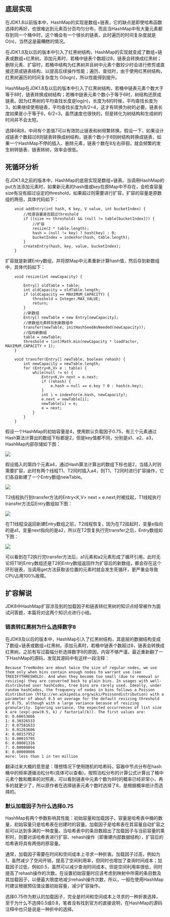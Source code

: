 
## 底层实现
在JDK1.8以前版本中，HashMap的实现是数组+链表，它的缺点是即使哈希函数选择的再好，也很难达到元素百分百均匀分布，而且当HashMap中有大量元素都存到同一个桶中时，这个桶会有一个很长的链表，此时遍历的时间复杂度就是O(n)，当然这是最糟糕的情况。

在JDK1.8及以后的版本中引入了红黑树结构，HashMap的实现就变成了数组+链表或数组+红黑树。添加元素时，若桶中链表个数超过8，链表会转换成红黑树；删除元素、扩容时，若桶中结构为红黑树并且树中元素个数较少时会进行修剪或直接还原成链表结构，以提高后续操作性能；遍历、查找时，由于使用红黑树结构，红黑树遍历的时间复杂度为 O(logn)，所以性能得到提升。

HashMap在JDK1.8及以后的版本中引入了红黑树结构，若桶中链表元素个数大于等于8时，链表转换成树结构；若桶中链表元素个数小于等于6时，树结构还原成链表。因为红黑树的平均查找长度是log(n)，长度为8的时候，平均查找长度为3，如果继续使用链表，平均查找长度为8/2=4，这才有转换为树的必要。链表长度如果是小于等于6，6/2=3，虽然速度也很快的，但是转化为树结构和生成树的时间并不会太短。

选择6和8，中间有个差值7可以有效防止链表和树频繁转换。假设一下，如果设计成链表个数超过8则链表转换成树结构，链表个数小于8则树结构转换成链表，如果一个HashMap不停的插入、删除元素，链表个数在8左右徘徊，就会频繁的发生树转链表、链表转树，效率会很低。

## 死循环分析
在JDK1.8之前的版本中，HashMap的底层实现是数组+链表。当调用HashMap的put方法添加元素时，如果新元素的hash值或key在原Map中不存在，会检查容量size有没有超过设定的threshold，如果超过则需要进行扩容，扩容的容量是原数组的两倍，具体代码如下：
```
    void addEntry(int hash, K key, V value, int bucketIndex) {
        //检查容量是否超过threshold
        if ((size >= threshold) && (null != table[bucketIndex])) {
            //扩容
            resize(2 * table.length);
            hash = (null != key) ? hash(key) : 0;
            bucketIndex = indexFor(hash, table.length);
        }
        createEntry(hash, key, value, bucketIndex);
    }
```
扩容就是新建Entry数组，并将原Map中元素重新计算hash值，然后存到新数组中，具体代码如下：
```
    void resize(int newCapacity) {

        Entry[] oldTable = table;
        int oldCapacity = oldTable.length;
        if (oldCapacity == MAXIMUM_CAPACITY) {
            threshold = Integer.MAX_VALUE;
            return;
        }
        //新数组
        Entry[] newTable = new Entry[newCapacity];
        //原数组元素转存到新数组中
        transfer(newTable, initHashSeedAsNeeded(newCapacity));
        //指向新数组
        table = newTable;
        threshold = (int)Math.min(newCapacity * loadFactor, MAXIMUM_CAPACITY + 1);
    }

    void transfer(Entry[] newTable, boolean rehash) {
        int newCapacity = newTable.length;
        for (Entry<K,V> e : table) {
            while(null != e) {
                Entry<K,V> next = e.next;
                if (rehash) {
                    e.hash = null == e.key ? 0 : hash(e.key);
                }
                int i = indexFor(e.hash, newCapacity);
                e.next = newTable[i];
                newTable[i] = e;
                e = next;
            }
        }
    } 
```
假设一个HashMap的初始容量是4，使用默认负载因子0.75，有三个元素通过Hash算法计算出的数组下标都是2，但是key值都不同，分别是a1、a2、a3，HashMap内部存储如下图：

![](https://github.com/wind7rui/HighConcurrency/blob/master/hashmap-1.jpg)

假设插入的第四个元素a4，通过Hash算法计算出的数组下标也是2，当插入时则需要扩容，此时有两个线程T1、T2同时插入a4，则T1、T2同时进行扩容操作，它们各自新建了一个Entry数组newTable。

![](https://github.com/wind7rui/HighConcurrency/blob/master/hashmap-2.jpg)

T2线程执行到transfer方法的Entry<K,V> next = e.next;时被挂起，T1线程执行transfer方法后Entry数组如下图：

![](https://github.com/wind7rui/HighConcurrency/blob/master/hashmap-3.jpg)

在T1线程没返回新建Entry数组之前，T2线程恢复，因为在T2挂起时，变量e指向的是a1，变量next指向的是a2，所以在T2恢复执行完transfer之后，Entry数组如下图：

![](https://github.com/wind7rui/HighConcurrency/blob/master/hashmap-4.jpg)

可以看到在T2执行完transfer方法后，a1元素和a2元素形成了循环引用，此时无论将T1的Entry数组还是T2的Entry数组返回作为扩容后的新数组，都会存在这个环形链表，当调用get方法获取该位置的元素时就会发生死循环，更严重会导致CPU占用100%故障。

## 扩容解说
JDK8中HashMap扩容涉及到的加载因子和链表转红黑树的知识点经常被作为面试问答题，本篇将对这两个知识点进行小结。

### 链表转红黑树为什么选择数字8

在JDK8及以后的版本中，HashMap引入了红黑树结构，其底层的数据结构变成了数组+链表或数组+红黑树。添加元素时，若桶中链表个数超过8，链表会转换成红黑树。之前有写过篇幅分析选择数字8的原因，内容不够严谨。最近重新翻了一下HashMap的源码，发现其源码中有这样一段注释：
```
Because TreeNodes are about twice the size of regular nodes, we use them only when bins contain enough nodes to warrant use (see TREEIFYTHRESHOLD). And when they become too small (due to removal or resizing) they are converted back to plain bins. In usages with well-distributed user hashCodes, tree bins are rarely used. Ideally, under random hashCodes, the frequency of nodes in bins follows a Poisson distribution (http://en.wikipedia.org/wiki/Poissondistribution) with a parameter of about 0.5 on average for the default resizing threshold of 0.75, although with a large variance because of resizing granularity. Ignoring variance, the expected occurrences of list size k are (exp(-pow(0.5, k) / factorial(k)). The first values are: 
0: 0.60653066 
1: 0.30326533 
2: 0.07581633 
3: 0.01263606 
4: 0.00157952 
5: 0.00015795 
6: 0.00001316 
7: 0.00000094 
8: 0.00000006 
more: less than 1 in ten million
```
翻译过来大概的意思是：理想情况下使用随机的哈希码，容器中节点分布在hash桶中的频率遵循泊松分布(具体可以查看[](http://en.wikipedia.org/wiki/Poisson_distribution))，按照泊松分布的计算公式计算出了桶中元素个数和概率的对照表，可以看到链表中元素个数为8时的概率已经非常小，再多的就更少了，所以原作者在选择链表元素个数时选择了8，是根据概率统计而选择的。

### 默认加载因子为什么选择0.75

HashMap有两个参数影响其性能：初始容量和加载因子。容量是哈希表中桶的数量，初始容量只是哈希表在创建时的容量。加载因子是哈希表在其容量自动扩容之前可以达到多满的一种度量。当哈希表中的条目数超出了加载因子与当前容量的乘积时，则要对该哈希表进行扩容、rehash操作（即重建内部数据结构），扩容后的哈希表将具有两倍的原容量。

通常，加载因子需要在时间和空间成本上寻求一种折衷。加载因子过高，例如为1，虽然减少了空间开销，提高了空间利用率，但同时也增加了查询时间成本；加载因子过低，例如0.5，虽然可以减少查询时间成本，但是空间利用率很低，同时提高了rehash操作的次数。在设置初始容量时应该考虑到映射中所需的条目数及其加载因子，以便最大限度地减少rehash操作次数，所以，一般在使用HashMap时建议根据预估值设置初始容量，减少扩容操作。

选择0.75作为默认的加载因子，完全是时间和空间成本上寻求的一种折衷选择，至于为什么不选择0.5或0.8，笔者没有找到官方的直接说明，在HashMap的源码注释中也只是说是一种折中的选择。

